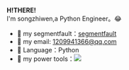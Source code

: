 **H!THERE!**  
I'm songzhiwen,a Python Engineer。&#x1f602;  
- :memo: my segmentfault：[segmentfault](https://segmentfault.com/u/damakiller)  
- :love_letter: my email: 1209941366@qq.com  
- :wrench: Language：Python  
- :microscope: my power tools：![](https://img.shields.io/badge/%E5%86%99%E4%BD%9C%E5%B7%A5%E5%85%B7-VS%20code-blue)
